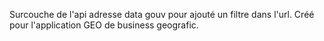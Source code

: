 Surcouche de l'api adresse data gouv pour ajouté un filtre dans l'url.
Créé pour l'application GEO de business geografic.